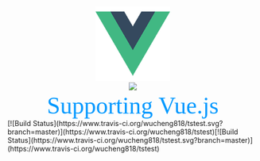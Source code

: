 <div align=center><img width="150" height="150" src="https://github.com/wucheng818/tstest/raw/master/src/assets/logo.png"/></div>
<div align=center><img src="https://www.travis-ci.org/wucheng818/tstest"></div>
<div align=center size=7>
    <font color=#0099ff size=7 face="黑体">Supporting Vue.js</font>
</div>
[![Build Status](https://www.travis-ci.org/wucheng818/tstest.svg?branch=master)](https://www.travis-ci.org/wucheng818/tstest)[![Build Status](https://www.travis-ci.org/wucheng818/tstest.svg?branch=master)](https://www.travis-ci.org/wucheng818/tstest)